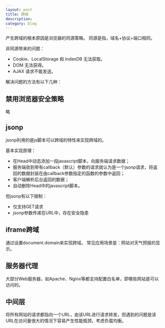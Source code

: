```yaml
---
layout: post
title: 跨域
description: 
category: blog
---
```


产生跨域的根本原因是浏览器的同源策略。
同源是指，域名+协议+端口相同。

非同源带来的问题：
- Cookie、LocalStorage 和 IndexDB 无法获取。
- DOM 无法获得。
- AJAX 请求不能发送。

解决问题的方法有以下几种：

## 禁用浏览器安全策略
略

## jsonp
jsonp利用的是js脚本可以跨域的特性来实现跨域的。

基本实现原理：
- 在Head中动态添加一段javascript脚本，向服务端请求数据；
- 服务端收到带有callback（默认）参数的请求就认为是一个jsonp请求，将返回的数据封装在由callback参数指定的函数的参数中返回；
- 客户端解析后台返回的数据；
- 自动删除Head中的javascript脚本。

但jsonp有以下限制：
- 仅支持GET请求
- jsonp参数传递在URL中，存在安全隐患

## iframe跨域
通过设置document.domain来实现跨域。
常见应用场景是：网站对天气预报的显示。

## 服务器代理
大部分Web服务器，如Apache、Nginx等都支持配置白名单，即哪些网站是可以访问的。

## 中间层
将所有网站的请求都指向一个URL，由该URL进行请求转发，但遇到的问题是该URL在访问量很大的情况下容易产生性能瓶颈，考虑负载均衡。
